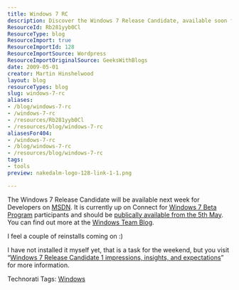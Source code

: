 ```yaml
---
title: Windows 7 RC
description: Discover the Windows 7 Release Candidate, available soon for developers. Get insights, updates, and tips for installation from the Windows Team Blog!
ResourceId: Rb281yyb0Cl
ResourceType: blog
ResourceImport: true
ResourceImportId: 128
ResourceImportSource: Wordpress
ResourceImportOriginalSource: GeeksWithBlogs
date: 2009-05-01
creator: Martin Hinshelwood
layout: blog
resourceTypes: blog
slug: windows-7-rc
aliases:
- /blog/windows-7-rc
- /windows-7-rc
- /resources/Rb281yyb0Cl
- /resources/blog/windows-7-rc
aliasesFor404:
- /windows-7-rc
- /blog/windows-7-rc
- /resources/blog/windows-7-rc
tags:
- tools
preview: nakedalm-logo-128-link-1-1.png

---
```

The Windows 7 Release Candidate will be available next week for Developers on [MSDN](https://msdn.microsoft.com/en-us/subscriptions/securedownloads/default.aspx). It is currently up on Connect for [Windows 7 Beta Program](https://connect.microsoft.com/windows7) participants and should be [publically available from the 5th May](http://windowsteamblog.com/blogs/windows7/archive/2009/04/24/windows-7-release-candidate-update.aspx). You can find out more at the [Windows Team Blog](http://windowsteamblog.com/blogs/windows7/default.aspx).

I feel a couple of reinstalls coming on :)

I have not installed it myself yet, that is a task for the weekend, but you visit “[Windows 7 Release Candidate 1 impressions, insights, and expectations](http://www.engadget.com/2009/04/30/windows-7-release-candidate-1-impressions-insights-and-expecta/)” for more information.

Technorati Tags: [Windows](http://technorati.com/tags/Windows)
